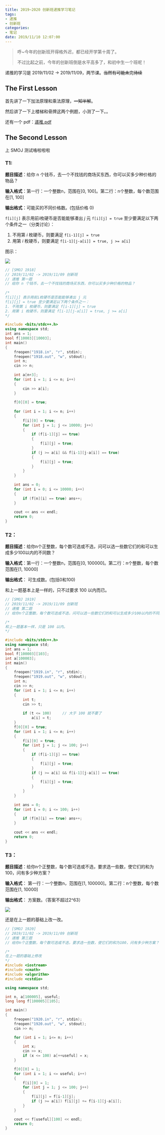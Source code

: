 ```yaml
---
title: 2019~2020 创新班递推学习笔记
tags:
- 递推
- 创新班
categories:
- 笔记
date: 2019/11/10 12:07:00
---
```


> 呼~今年的创新班开得格外迟，都已经开学第十周了。
> 
> 不过比起之前，今年的创新班倒是水平高多了，和初中生一个班呢！

递推的学习是 2019/11/02 -> 2019/11/09，两节课。~~当然有可能未完待续~~

<!-- more -->

## The First Lesson

首先讲了一下加法原理和乘法原理，~~一知半解~~。

然后讲了一下上楼梯和骨牌这两个例题，小测了一下。。

还有一个 pdf：[递推.pdf](/pdf/递推.pdf)

## The Second Lesson

上 SMOJ 测试咯啦啦啦

### T1:

**题目描述**：给你 n 个钱币，去一个不找钱的商场买东西，你可以买多少种价格的物品？

**输入格式**：第一行：一个整数n，范围在[0, 100]。第二行：n个整数，每个数范围在[1, 100]

**输出格式**：可能买的不同价格数。(包括价格 0)


`f[i][j]` 表示用前i枚硬币是否能能够凑出 $j$ 元
`f[i][j] = true` 至少要满足以下两个条件之一（分类讨论）：

1. 不用第 $i$ 枚硬币，则要满足 `f[i-1][j] = true`
2. 用第 $i$ 枚硬币，则要满足 `f[i-1][j-a[i]] = true, j >= a[i]`



图示：

![](https://raw.githubusercontent.com/ChungZH/picgo-upload/master/dt-t1-smoj-1918.png)

```cpp
// [SMOJ 1918] 
// 2019/11/02 -> 2019/11/09 创新班 
// 递推 第一题 
// 给你 n 个钱币，去一个不找钱的商场买东西，你可以买多少种价格的物品？ 
 
/*
f[i][j] 表示用前i枚硬币是否能能够凑出 j 元
f[i][j] = true 至少要满足以下两个条件之一： 
1. 不用第 i 枚硬币，则要满足 f[i-1][j] = true
2. 用第 i 枚硬币，则要满足 f[i-1][j-a[i]] = true, j >= a[i] 
*/ 

#include <bits/stdc++.h>
using namespace std;
int ans = 1;
bool f[10003][10003];
int main()
{
	freopen("1918.in", "r", stdin);
	freopen("1918.out", "w", stdout);
	int n;
	cin >> n;
	
	int a[n+3];
	for (int i = 1; i <= n; i++)
	{
		cin >> a[i];
	} 
	
	f[0][0] = true;
	
	for (int i = 1; i <= n; i++)
	{
		f[i][0] = true;
		for (int j = 1; j <= 10000; j++)
		{
			if (f[i-1][j] == true)
			{
				f[i][j] = true;
			}
			if (j >= a[i] && f[i-1][j-a[i]] == true)
			{
				f[i][j] = true;
			}
		}
	}
	
	int ans = 0;
	for (int i = 0; i <= 10000; i++)
	{
		if (f[n][i] == true) ans++;
	}
	
	cout << ans << endl;
	return 0;
}
```

### T2：

**题目描述**：给你n个正整数，每个数可选或不选，问可以选一些数它们的和可以生成多少100以内的不同数？

**输入格式**：第一行：一个整数n，范围在[0, 100000]。第二行：n个整数，每个数范围在[1, 10000]

**输出格式**： 可生成数。(包括0和100)

和上一题基本上是一样的，只不过要求 100 以内而已。

```cpp
// [SMOJ 1919] 
// 2019/11/02 -> 2019/11/09 创新班 
// 递推 第二题 
// 给你n个正整数，每个数可选或不选，问可以选一些数它们的和可以生成多少100以内的不同数？ 

/*
和上一题基本一样，只是 100 以内。
*/

#include <bits/stdc++.h>
using namespace std;
int ans = 1;
bool f[100003][103];
int a[100003];
int main()
{
	freopen("1919.in", "r", stdin);
	freopen("1919.out", "w", stdout);
	int n;
	cin >> n;
	for (int i = 1; i <= n; i++)
	{
		int t;
		cin >> t;
		
		if (t <= 100)     // 大于 100 就不要了
			a[i] = t;
	} 
	f[0][0] = true;
	for (int i = 1; i <= n; i++)
	{
		f[i][0] = true;
		for (int j = 1; j <= 100; j++)
		{
			if (f[i-1][j] == true)
			{
				f[i][j] = true;
			}
			if (j >= a[i] && f[i-1][j-a[i]] == true)
			{
				f[i][j] = true;
			}
		}
	}
	
	int ans = 0;
	for (int i = 0; i <= 100; i++)
	{
		if (f[n][i] == true) ans++;
	}
	
	cout << ans << endl;
	return 0;
}
```

### T3：

**题目描述**：给你n个正整数，每个数可选或不选，要求选一些数，使它们的和为100，问有多少种方案？

**输入格式**： 第一行：一个整数n，范围在[1, 100000]。第二行：n个整数，每个数范围在[1, 10000]

**输出格式**： 方案数。（答案不超过2^63）



![](https://raw.githubusercontent.com/ChungZH/picgo-upload/master/dt-t3-smoj-1920.png)

还是在上一题的基础上改一改。

```cpp
// [SMOJ 1920] 
// 2019/11/02 -> 2019/11/09 创新班 
// 递推 第三题 
// 给你n个正整数，每个数可选或不选，要求选一些数，使它们的和为100，问有多少种方案？ 

/*
在上一题的基础上修改
*/
#include <iostream>
#include <cmath>
#include <algorithm>
#include <cstdio>

using namespace std;

int n, a[100005], useful;
long long f[100005][105];

int main()
{
    freopen("1920.in", "r", stdin);
    freopen("1920.out", "w", stdout);
    cin >> n;

    for (int i = 1; i<= n; i++)
    {
        int x;
        cin >> x;
        if (x <= 100) a[++useful] = x;
    }

    f[0][0] = 1;
    for (int i = 1; i <= useful; i++)
    {
        f[i][0] = 1;
        for (int j = 1; j <= 100; j++)
        {
            f[i][j] = f[i-1][j];
            if (j >= a[i]) f[i][j] += f[i-1][j-a[i]];
        }
    }

    cout << f[useful][100] << endl;
    return 0;
}
```


